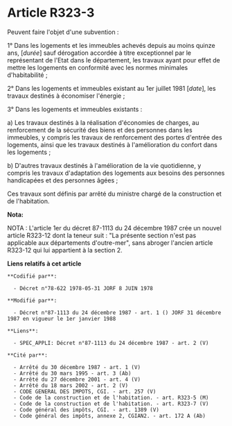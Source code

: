 # Article R323-3

Peuvent faire l'objet d'une subvention :

1° Dans les logements et les immeubles achevés depuis au moins quinze ans, [*durée*] sauf dérogation accordée à titre
exceptionnel par le représentant de l'Etat dans le département, les travaux ayant pour effet de mettre les logements en
conformité avec les normes minimales d'habitabilité ;

2° Dans les logements et immeubles existant au 1er juillet 1981 [*date*], les travaux destinés à économiser l'énergie ;

3° Dans les logements et immeubles existants :

a) Les travaux destinés à la réalisation d'économies de charges, au renforcement de la sécurité des biens et des personnes
dans les immeubles, y compris les travaux de renforcement des portes d'entrée des logements, ainsi que les travaux destinés à
l'amélioration du confort dans les logements ;

b) D'autres travaux destinés à l'amélioration de la vie quotidienne, y compris les travaux d'adaptation des logements aux
besoins des personnes handicapées et des personnes âgées ;

Ces travaux sont définis par arrêté du ministre chargé de la construction et de l'habitation.

**Nota:**

NOTA : L'article 1er du décret 87-1113 du 24 décembre 1987 crée un nouvel article R323-12 dont la teneur suit : "La présente
section n'est pas applicable aux départements d'outre-mer", sans abroger l'ancien article R323-12 qui lui appartient à la
section 2.

**Liens relatifs à cet article**

	**Codifié par**:

	  - Décret n°78-622 1978-05-31 JORF 8 JUIN 1978

	**Modifié par**:

	  - Décret n°87-1113 du 24 décembre 1987 - art. 1 () JORF 31 décembre 1987 en vigueur le 1er janvier 1988

	**Liens**:

	  - SPEC_APPLI: Décret n°87-1113 du 24 décembre 1987 - art. 2 (V)

	**Cité par**:

	  - Arrêté du 30 décembre 1987 - art. 1 (V)
	  - Arrêté du 30 mars 1995 - art. 3 (Ab)
	  - Arrêté du 27 décembre 2001 - art. 4 (V)
	  - Arrêté du 18 mars 2002 - art. 2 (V)
	  - CODE GENERAL DES IMPOTS, CGI. - art. 257 (V)
	  - Code de la construction et de l'habitation. - art. R323-5 (M)
	  - Code de la construction et de l'habitation. - art. R323-7 (V)
	  - Code général des impôts, CGI. - art. 1389 (V)
	  - Code général des impôts, annexe 2, CGIAN2. - art. 172 A (Ab)
